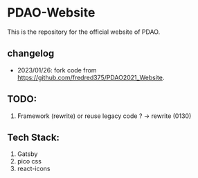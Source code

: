 # PDAO-Website

This is the repository for the official website of PDAO.

## changelog

- 2023/01/26: fork code from https://github.com/fredred375/PDAO2021_Website.


## TODO:

1. Framework (rewrite) or reuse legacy code ? -> rewrite (0130)

## Tech Stack:

1. Gatsby 
2. pico css 
3. react-icons